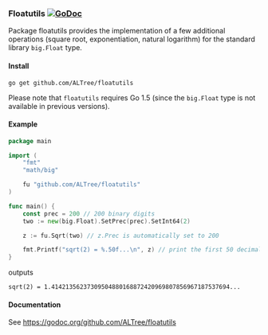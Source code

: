 ### Floatutils [![GoDoc](https://godoc.org/github.com/ALTree/floatutils?status.png)](https://godoc.org/github.com/ALTree/floatutils)

Package floatutils provides the implementation of a few additional operations (square root, exponentiation, natural logarithm) for the standard library `big.Float` type.

#### Install

```
go get github.com/ALTree/floatutils
```

Please note that `floatutils` requires Go 1.5 (since the `big.Float` type is not available in previous versions). 

#### Example

```go
package main

import (
	"fmt"
	"math/big"

	fu "github.com/ALTree/floatutils"
)

func main() {
	const prec = 200 // 200 binary digits
	two := new(big.Float).SetPrec(prec).SetInt64(2)

	z := fu.Sqrt(two) // z.Prec is automatically set to 200

	fmt.Printf("sqrt(2) = %.50f...\n", z) // print the first 50 decimal digits
}
```
outputs
```
sqrt(2) = 1.41421356237309504880168872420969807856967187537694...
```

#### Documentation

See https://godoc.org/github.com/ALTree/floatutils
